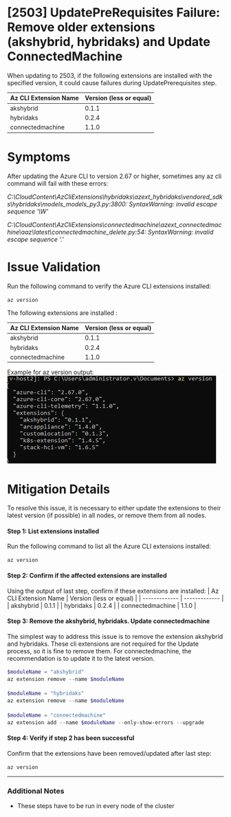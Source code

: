 # [2503] UpdatePreRequisites Failure: Remove older extensions (akshybrid, hybridaks) and Update ConnectedMachine


When updating to 2503, if the following extensions are installed with the specified version, it could cause failures during UpdatePrerequisites step.

| Az CLI Extension Name     | Version (less or equal)     |
| ------------- | ------------- |
| akshybrid | 0.1.1 |
| hybridaks | 0.2.4 |
| connectedmachine | 1.1.0 |

# Symptoms
After updating the Azure CLI to version 2.67 or higher, sometimes any az cli command will fail with these errors:

*C:\CloudContent\AzCliExtensions\hybridaks\azext_hybridaks\vendored_sdks\hybridaks\models\_models_py3.py:3800: SyntaxWarning: invalid escape sequence '\W'*

*C:\CloudContent\AzCliExtensions\connectedmachine\azext_connectedmachine\aaz\latest\connectedmachine\_delete.py:54: SyntaxWarning: invalid escape sequence '\.'*

# Issue Validation
Run the following command to verify the Azure CLI extensions installed:

`az version`

The following extensions are installed :

| Az CLI Extension Name     | Version (less or equal)     |
| ------------- | ------------- |
| akshybrid | 0.1.1 |
| hybridaks | 0.2.4 |
| connectedmachine | 1.1.0 |

Example for az version output:
![image.png](./images/azversionexampleoutput.png)

# Mitigation Details

To resolve this issue, it is necessary to either update the extensions to their latest version (if possible) in all nodes, or remove them from all nodes.

#### **Step 1: List extensions installed**
Run the following command to list all the Azure CLI extensions installed:

`az version`

#### **Step 2: Confirm if the affected extensions are installed**
Using the output of last step, confirm if these extensions are installed:
| Az CLI Extension Name     | Version (less or equal)     |
| ------------- | ------------- |
| akshybrid | 0.1.1 |
| hybridaks | 0.2.4 |
| connectedmachine | 1.1.0 |

#### **Step 3: Remove the akshybrid, hybridaks. Update connectedmachine**
The simplest way to address this issue is to remove the extension akshybrid and hybridaks. These cli extensions are not required for the Update process, so it is fine to remove them. For connectedmachine, the recommendation is to update it to the latest version.

```Powershell
$moduleName = "akshybrid"
az extension remove --name $moduleName

$moduleName = "hybridaks"
az extension remove --name $moduleName

$moduleName = "connectedmachine"  
az extension add --name $moduleName --only-show-errors --upgrade
```

#### **Step 4: Verify if step 2 has been successful**
Confirm that the extensions have been removed/updated after last step:

`az version`

* * *

### **Additional Notes**

*   These steps have to be run in every node of the cluster